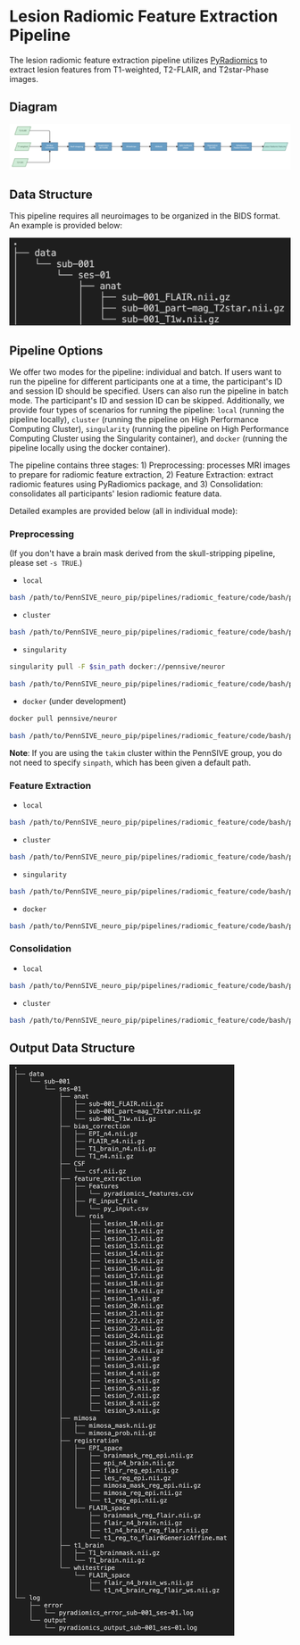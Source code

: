 # Lesion Radiomic Feature Extraction Pipeline

The lesion radiomic feature extraction pipeline utilizes [PyRadiomics](https://pyradiomics.readthedocs.io/en/latest/) to extract lesion features from T1-weighted, T2-FLAIR, and T2star-Phase images.

## Diagram
![Pyradiomics Workflow](/pipelines/radiomic_feature/figure/pyradiomics_pipeline.png)

## Data Structure
This pipeline requires all neuroimages to be organized in the BIDS format. An example is provided below:

![Data Structure](/pipelines/radiomic_feature/figure/data_structure.png)

## Pipeline Options
We offer two modes for the pipeline: individual and batch. If users want to run the pipeline for different participants one at a time, the participant's ID and session ID should be specified. Users can also run the pipeline in batch mode. The participant's ID and session ID can be skipped. Additionally, we provide four types of scenarios for running the pipeline: `local` (running the pipeline locally), `cluster` (running the pipeline on High Performance Computing Cluster), `singularity` (running the pipeline on High Performance Computing Cluster using the Singularity container), and `docker` (running the pipeline locally using the docker container). 

The pipeline contains three stages: 1) Preprocessing: processes MRI images to prepare for radiomic feature extraction, 2) Feature Extraction: extract radiomic features using PyRadiomics package, and 3) Consolidation: consolidates all participants' lesion radiomic feature data.

Detailed examples are provided below (all in individual mode):

### Preprocessing

(If you don't have a brain mask derived from the skull-stripping pipeline, please set `-s TRUE`.)

-   `local` 
```bash
bash /path/to/PennSIVE_neuro_pip/pipelines/radiomic_feature/code/bash/pyradiomics.sh -m /path/to/project -p sub-001 --ses ses-01 -t "*_T1w.nii.gz" -f "*_FLAIR.nii.gz" -e "*_T2star.nii.gz" --mode individual -c "local" --toolpath /path/to/PennSIVE_neuro_pip
```

-   `cluster`
```bash
bash /path/to/PennSIVE_neuro_pip/pipelines/radiomic_feature/code/bash/pyradiomics.sh -m /path/to/project -p sub-001 --ses ses-01 -t "*_T1w.nii.gz" -f "*_FLAIR.nii.gz" -e "*_T2star.nii.gz" --mode individual -c "cluster" --toolpath /path/to/PennSIVE_neuro_pip
```

-   `singularity` 
```bash
singularity pull -F $sin_path docker://pennsive/neuror
```
```bash
bash /path/to/PennSIVE_neuro_pip/pipelines/radiomic_feature/code/bash/pyradiomics.sh -m /path/to/project -p sub-001 --ses ses-01 -t "*_T1w.nii.gz" -f "*_FLAIR.nii.gz" --phase "*phase_T2star_UNWRAPPED.nii.gz" --mode individual -c "singularity" --toolpath /path/to/PennSIVE_neuro_pip --sinpath $sin_path
```


-   `docker` (under development)

```bash
docker pull pennsive/neuror
```

```bash
bash /path/to/PennSIVE_neuro_pip/pipelines/radiomic_feature/code/bash/pyradiomics.sh -m /path/to/project -p sub-001 --ses ses-01 -t "*_T1w.nii.gz" -f "*_FLAIR.nii.gz" --phase "*phase_T2star_UNWRAPPED.nii.gz" --mode individual -c "docker" --toolpath /path/to/PennSIVE_neuro_pip 
```

**Note**: If you are using the `takim` cluster within the PennSIVE group, you do not need to specify `sinpath`, which has been given a default path.

### Feature Extraction

-   `local` 
```bash
bash /path/to/PennSIVE_neuro_pip/pipelines/radiomic_feature/code/bash/pyradiomics.sh -m /path/to/project -p sub-001 --ses ses-01 --mode individual -c "local" --toolpath /path/to/PennSIVE_neuro_pip --step extraction
```

-   `cluster`
```bash
bash /path/to/PennSIVE_neuro_pip/pipelines/radiomic_feature/code/bash/pyradiomics.sh -m /path/to/project -p sub-001 --ses ses-01 --mode individual -c "cluster" --toolpath /path/to/PennSIVE_neuro_pip --step extraction
```

-   `singularity` 
```bash
bash /path/to/PennSIVE_neuro_pip/pipelines/radiomic_feature/code/bash/pyradiomics.sh -m /path/to/project -p sub-001 --ses ses-01 --mode individual -c "singularity" --toolpath /path/to/PennSIVE_neuro_pip --sinpath $sin_path --step extraction
```


-   `docker`
```bash
bash /path/to/PennSIVE_neuro_pip/pipelines/radiomic_feature/code/bash/pyradiomics.sh -m /path/to/project -p sub-001 --ses ses-01 --mode individual -c "docker" --toolpath /path/to/PennSIVE_neuro_pip --step extraction
```

### Consolidation

-   `local`
```bash
bash /path/to/PennSIVE_neuro_pip/pipelines/radiomic_feature/code/bash/pyradiomics.sh -m /path/to/project --toolpath /path/to/PennSIVE_neuro_pip --step consolidation -c "local"
```

-   `cluster`
```bash
bash /path/to/PennSIVE_neuro_pip/pipelines/radiomic_feature/code/bash/pyradiomics.sh -m /path/to/project --toolpath /path/to/PennSIVE_neuro_pip --step consolidation -c "cluster"
```

## Output Data Structure
![Output](/pipelines/radiomic_feature/figure/output.png)

